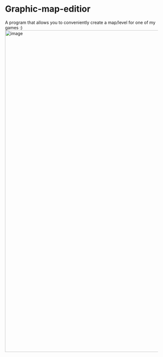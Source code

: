 # Graphic-map-editior
A program that allows you to conveniently create a map/level for one of my games :)
<img width="1288" height="1057" alt="image" src="https://github.com/user-attachments/assets/bab1ce93-8360-40ac-9f4e-cbe71265682b" />
